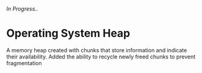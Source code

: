 _In Progress.._
# Operating System Heap
A memory heap created with chunks that store information and indicate their availability. Added the ability to recycle newly freed chunks to prevent fragmentation

